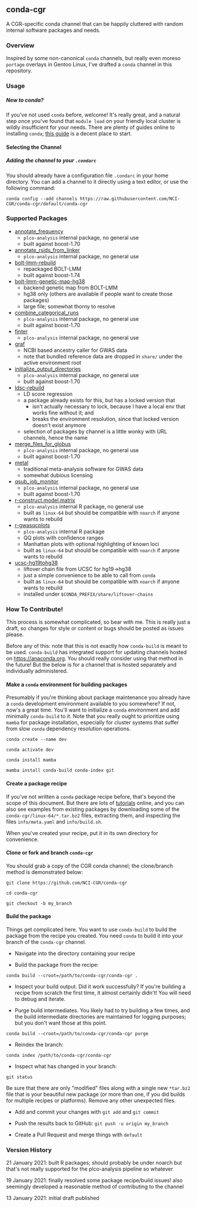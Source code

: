 ## conda-cgr

A CGR-specific conda channel that can be happily cluttered with
random internal software packages and needs.

### Overview

Inspired by some non-canonical `conda` channels, but really even moreso
`portage` overlays in Gentoo Linux, I've drafted a `conda` channel in this
repository.

### Usage

##### New to conda?

If you've not used `conda` before, welcome! It's really great, and a natural
step once you've found that `module load` on your friendly local cluster is
wildly insufficient for your needs. There are plenty of guides online to 
installing `conda`; [this guide](https://bioconda.github.io/user/install.html)
is a decent place to start.

#### Selecting the Channel

##### Adding the channel to your `.condarc`

You should already have a configuration file `.condarc` in your home directory.
You can add a channel to it directly using a text editor, or use the following command:

`conda config --add channels https://raw.githubusercontent.com/NCI-CGR/conda-cgr/default/conda-cgr`

### Supported Packages

- [annotate_frequency](https://github.com/NCI-CGR/annotate_frequency)
  - `plco-analysis` internal package, no general use
  - built against boost-1.70
- [annotate_rsids_from_linker](https://github.com/NCI-CGR/annotate_rsids_from_linker)
  - `plco-analysis` internal package, no general use
- [bolt-lmm-rebuild](https://alkesgroup.broadinstitute.org/BOLT-LMM)
  - repackaged BOLT-LMM
  - built against boost-1.74
- [bolt-lmm-genetic-map-hg38](https://alkesgroup.broadinstitute.org/BOLT-LMM)
  - backend genetic map from BOLT-LMM
  - hg38 only (others are available if people want to create those packages)
  - large file; somewhat thorny to resolve
- [combine_categorical_runs](https://github.com/NCI-CGR/combine_categorical_runs)
  - `plco-analysis` internal package, no general use
  - built against boost-1.70
- [finter](https://github.com/cpalmer718/finter)
  - `plco-analysis` internal package, no general use
- [graf](https://github.com/ncbi/graf)
  - NCBI based ancestry caller for GWAS data
  - note that bundled reference data are dropped in `share/` under the active environment root
- [initialize_output_directories](https://github.com/NCI-CGR/initialize_output_directories)
  - `plco-analysis` internal package, no general use
  - built against boost-1.70
- [ldsc-rebuild](https://github.com/bulik/ldsc)
  - LD score regression
  - a package already exists for this, but has a locked version that
	- isn't actually necessary to lock, because I have a local env that works fine without it; and
	- breaks the environment resolution, since that locked version doesn't exist anymore
  - selection of packages by channel is a little wonky with URL channels, hence the name
- [merge_files_for_globus](https://github.com/NCI-CGR/merge_files_for_globus)
  - `plco-analysis` internal package, no general use
  - built against boost-1.70
- [metal](http://csg.sph.umich.edu/abecasis/Metal/index.html)
  - traditional meta-analysis software for GWAS data
  - somewhat dubious licensing
- [qsub_job_monitor](https://github.com/NCI-CGR/qsub_job_monitor)
  - `plco-analysis` internal package, no general use
  - built against boost-1.70
- [r-construct.model.matrix](https://github.com/NCI-CGR/construct.model.matrix)
  - `plco-analysis` internal R package, no general use
  - built as `linux-64` but should be compatible with `noarch` if anyone wants to rebuild
- [r-gwasqcplots](https://github.com/cpalmer718/gwasqcplots)
  - `plco-analysis` internal R package
  - QQ plots with confidence ranges
  - Manhattan plots with optional highlighting of known loci
  - built as `linux-64` but should be compatible with `noarch` if anyone wants to rebuild
- [ucsc-hg19tohg38](http://hgdownload.soe.ucsc.edu/goldenPath/hg19/liftOver)
  - liftover chain file from UCSC for hg19->hg38
  - just a simple convenience to be able to call from `conda`
  - built as `linux-64` but should be compatible with `noarch` if anyone wants to rebuild
  - installed under `$CONDA_PREFIX/share/liftover-chains`

### How To Contribute!

This process is somewhat complicated, so bear with me. This is really just a draft,
so changes for style or content or bugs should be posted as issues please.

Before any of this: note that this is not exactly how `conda-build` is meant to be
used. `conda-build` has integrated support for updating channels hosted on https://anaconda.org.
You should really consider using that method in the future! But the below is 
for a channel that is hosted separately and individually administered.

#### Make a `conda` environment for building packages

Presumably if you're thinking about package maintenance you already have a `conda` development
environment available to you somewhere? If not, now's a great time. You'll want to initialize
a `conda` environment and add minimally `conda-build` to it. Note that you really ought to
prioritize using `mamba` for package installation, especially for cluster systems that
suffer from slow `conda` dependency resolution operations.

`conda create --name dev`

`conda activate dev`

`conda install mamba`

`mamba install conda-build conda-index git`

#### Create a package recipe

If you've not written a `conda` package recipe before, that's beyond the scope of this document.
But there are lots of [tutorials](https://docs.conda.io/projects/conda-build/en/latest/concepts/recipe.html) 
online, and you can also see examples from existing packages
by downloading some of the `conda-cgr/linux-64/*.tar.bz2` files, extracting them, and inspecting
the files `info/meta.yaml` and `info/build.sh`.

When you've created your recipe, put it in its own directory for convenience.

#### Clone or fork and branch `conda-cgr`

You should grab a copy of the CGR conda channel; the clone/branch method is demonstrated below:

`git clone https://github.com/NCI-CGR/conda-cgr`

`cd conda-cgr`

`git checkout -b my_branch`

#### Build the package

Things get complicated here. You want to use `conda-build` to build the package from the recipe
you created. You need `conda` to build it into your branch of the `conda-cgr` channel.

- Navigate into the directory containing your recipe

- Build the package from the recipe:

`conda build --croot=/path/to/conda-cgr/conda-cgr .`

- Inspect your build output. Did it work successfully? If you're building a recipe from scratch
the first time, it almost certainly didn't! You will need to debug and iterate.

- Purge build intermediates. You likely had to try building a few times, and the build intermediate
directories are maintained for logging purposes; but you don't want those at this point.

`conda build --croot=/path/to/conda-cgr/conda-cgr purge`

- Reindex the branch:

`conda index /path/to/conda-cgr/conda-cgr`

- Inspect what has changed in your branch:

`git status`

Be sure that there are only "modified" files along with a single new `*tar.bz2` file that is your
beautiful new package (or more than one, if you did builds for multiple recipes or platforms). Remove
any other unexpected files.

- Add and commit your changes with `git add` and `git commit`

- Push the results back to GitHub: `git push -u origin my_branch`

- Create a Pull Request and merge things with `default`

### Version History

21 January 2021: built R packages; should probably be under noarch but that's not really supported
for the plco-analysis pipeline so whatever

19 January 2021: finally resolved some package recipe/build issues! also seemingly developed
a reasonable method of contributing to the channel

13 January 2021: initial draft published
